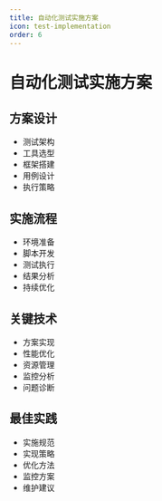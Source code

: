```yaml
---
title: 自动化测试实施方案
icon: test-implementation
order: 6
---
```


# 自动化测试实施方案

## 方案设计
- 测试架构
- 工具选型
- 框架搭建
- 用例设计
- 执行策略

## 实施流程
- 环境准备
- 脚本开发
- 测试执行
- 结果分析
- 持续优化

## 关键技术
- 方案实现
- 性能优化
- 资源管理
- 监控分析
- 问题诊断

## 最佳实践
- 实施规范
- 实现策略
- 优化方法
- 监控方案
- 维护建议
